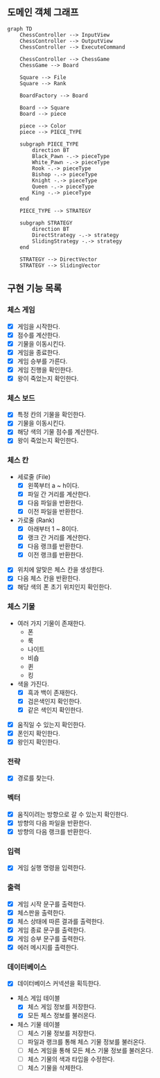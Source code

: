 ## 도메인 객체 그래프

```mermaid
graph TD
    ChessController --> InputView
    ChessController --> OutputView
    ChessController --> ExecuteCommand

    ChessController --> ChessGame
    ChessGame --> Board

    Square --> File
    Square --> Rank

    BoardFactory --> Board

    Board --> Square
    Board --> piece

    piece --> Color
    piece --> PIECE_TYPE

    subgraph PIECE_TYPE
        direction BT
        Black_Pawn -.-> pieceType
        White_Pawn -.-> pieceType
        Rook -.-> pieceType
        Bishop -.-> pieceType
        Knight -.-> pieceType
        Queen -.-> pieceType
        King -.-> pieceType
    end

    PIECE_TYPE --> STRATEGY

    subgraph STRATEGY
        direction BT
        DirectStrategy -.-> strategy
        SlidingStrategy -.-> strategy
    end

    STRATEGY --> DirectVector
    STRATEGY --> SlidingVector
```

## 구현 기능 목록

### 체스 게임

- [x] 게임을 시작한다.
- [x] 점수를 계산한다.
- [x] 기물을 이동시킨다.
- [x] 게임을 종료한다.
- [x] 게임 승부를 가른다.
- [x] 게임 진행을 확인한다.
- [x] 왕이 죽었는지 확인한다.

### 체스 보드

- [x] 특정 칸의 기물을 확인한다.
- [x] 기물을 이동시킨다.
- [x] 해당 색의 기물 점수를 계산한다.
- [x] 왕이 죽었는지 확인한다.

### 체스 칸

- 세로줄 (File)
    - [x] 왼쪽부터 a ~ h이다.
    - [x] 파일 간 거리를 계산한다.
    - [x] 다음 파일을 반환한다.
    - [x] 이전 파일을 반환한다.
- 가로줄 (Rank)
    - [x] 아래부터 1 ~ 8이다.
    - [x] 랭크 간 거리를 계산한다.
    - [x] 다음 랭크를 반환한다.
    - [x] 이전 랭크를 반환한다.
- [x] 위치에 알맞은 체스 칸을 생성한다.
- [x] 다음 체스 칸을 반환한다.
- [x] 해당 색의 폰 초기 위치인지 확인한다.

### 체스 기물

- 여러 가지 기물이 존재한다.
    - 폰
    - 룩
    - 나이트
    - 비숍
    - 퀸
    - 킹
- 색을 가진다.
    - [x] 흑과 백이 존재한다.
    - [x] 검은색인지 확인한다.
    - [x] 같은 색인지 확인한다.
- [x] 움직일 수 있는지 확인한다.
- [x] 폰인지 확인한다.
- [x] 왕인지 확인한다.

### 전략

- [x] 경로를 찾는다.

### 벡터

- [x] 움직이려는 방향으로 갈 수 있는지 확인한다.
- [x] 방향의 다음 파일을 반환한다.
- [x] 방향의 다음 랭크를 반환한다.

### 입력

- [x] 게임 실행 명령을 입력한다.

### 출력

- [x] 게임 시작 문구를 출력한다.
- [x] 체스판을 출력한다.
- [x] 체스 상태에 따른 결과를 출력한다.
- [x] 게임 종료 문구를 출력한다.
- [x] 게임 승부 문구를 출력한다.
- [x] 에러 메시지를 출력한다.

### 데이터베이스

- [x] 데이터베이스 커넥션을 획득한다.
- 체스 게임 테이블
    - [x] 체스 게임 정보를 저장한다.
    - [x] 모든 체스 정보를 불러온다.
- 체스 기물 테이블
    - [ ] 체스 기물 정보를 저장한다.
    - [ ] 파일과 랭크를 통해 체스 기물 정보를 불러온다.
    - [ ] 체스 게임을 통해 모든 체스 기물 정보를 불러온다.
    - [ ] 체스 기물의 색과 타입을 수정한다.
    - [ ] 체스 기물을 삭제한다.
